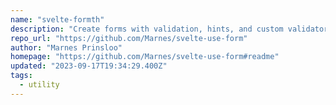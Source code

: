 ```yaml
---
name: "svelte-formth"
description: "Create forms with validation, hints, and custom validators."
repo_url: "https://github.com/Marnes/svelte-use-form"
author: "Marnes Prinsloo"
homepage: "https://github.com/Marnes/svelte-use-form#readme"
updated: "2023-09-17T19:34:29.400Z"
tags: 
  - utility
---
```

